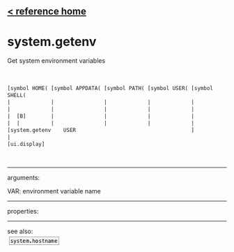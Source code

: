 [< reference home](ceammc_lib.html)
---

# system.getenv


Get system environment variables

```


[symbol HOME( [symbol APPDATA( [symbol PATH( [symbol USER( [symbol SHELL(
|             |                |             |             |
|             |                |             |             |
|  [B]        |                |             |             |
|  |          |                |             |             |
[system.getenv    USER                                     ]
|
[ui.display]

            
```

---
arguments:

VAR: environment variable name<br>

---
properties:


---
see also:<br>
[![system.hostname](img/object_system.hostname.png)](system.hostname.html)
